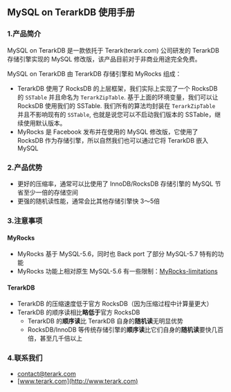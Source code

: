 ## MySQL on TerarkDB 使用手册

### 1.产品简介

MySQL on TerarkDB 是一款依托于 Terark(terark.com) 公司研发的 TerarkDB 存储引擎实现的 MySQL 修改版，该产品目前对于非商业用途完全免费。

MySQL on TerarkDB 由 TerarkDB 存储引擎和 MyRocks 组成：

- TerarkDB 使用了 RocksDB 的上层框架，我们实际上实现了一个 RocksDB 的 `SSTable` 并且命名为 `TerarkZipTable`. 基于上面的环境变量，我们可以让 RocksDB 使用我们的 SSTable. 我们所有的算法均封装在 `TerarkZipTable ` 并且不影响现有的 `SSTable`, 也就是说您可以不启动我们版本的 SSTable，继续使用默认版本。
- MyRocks 是 Facebook 发布并在使用的 MySQL 修改版，它使用了 RocksDB 作为存储引擎，所以自然我们也可以通过它将 TerarkDB 嵌入 MySQL

### 2.产品优势
- 更好的压缩率，通常可以比使用了 InnoDB/RocksDB 存储引擎的 MySQL 节省至少一倍的存储空间
- 更强的随机读性能，通常会比其他存储引擎快 3～5倍


### 3.注意事项
#### MyRocks
- MyRocks 基于 MySQL-5.6，同时也 Back port 了部分 MySQL-5.7 特有的功能
- MyRocks 功能上相对原生 MySQL-5.6 有一些限制：[MyRocks-limitations](https://github.com/facebook/mysql-5.6/wiki/MyRocks-limitations)

#### TerarkDB
- TerarkDB 的压缩速度低于官方 RocksDB（因为压缩过程中计算量更大）
- TerarkDB 的顺序读相比**略低于**官方 RocksDB
  - TerarkDB 的**顺序读**比 TerarkDB 自身的**随机读**无明显优势
  - RocksDB/InnoDB 等传统存储引擎的**顺序读**比它们自身的**随机读**要快几百倍，甚至几千倍以上

### 4.联系我们
- contact@terark.com
- [www.terark.com](http://www.terark.com)
